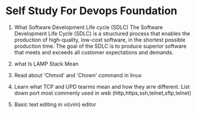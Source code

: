 # Self Study For Devops Foundation
1. What  Software Development Life cycle (SDLC) 
The Software Development Life Cycle (SDLC) is a structured process that enables the production of high-quality, low-cost software, in the shortest possible production time. The goal of the SDLC is to produce superior software that meets and exceeds all customer expectations and demands.


2. what Is LAMP Stack Mean


3. Read about 'Chmod' and 'Chown' command in linux
4. Learn what TCP and UPD tearms mean and how they arre different. List down port most commenly used in web (http,https,ssh,telnet,sftp,telnet)
5. Basic text editing in vi(vim) editor 